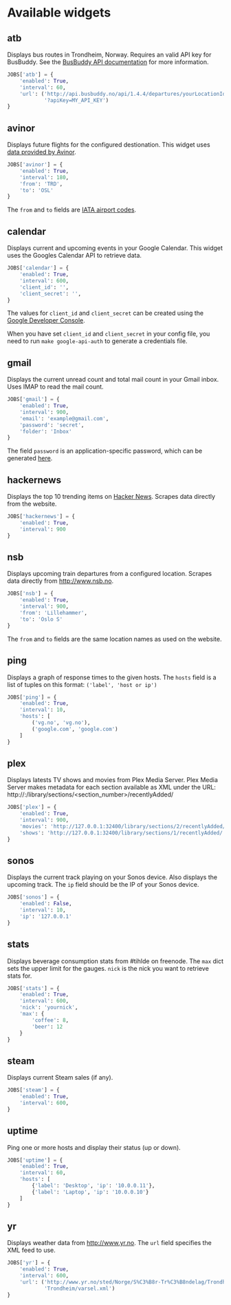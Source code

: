 Available widgets
=================

atb
---
Displays bus routes in Trondheim, Norway. Requires an valid API key for
BusBuddy. See the [BusBuddy API documentation](http://api.busbuddy.no)
for more information.

```python
JOBS['atb'] = {
    'enabled': True,
    'interval': 60,
    'url': ('http://api.busbuddy.no/api/1.4.4/departures/yourLocationId'
            '?apiKey=MY_API_KEY')
}
```

avinor
------
Displays future flights for the configured destionation. This widget uses
[data provided by Avinor](http://www.avinor.no/avinor/trafikk/50_Flydata).

```python
JOBS['avinor'] = {
    'enabled': True,
    'interval': 180,
    'from': 'TRD',
    'to': 'OSL'
}
```

The `from` and `to` fields are
[IATA airport codes](https://en.wikipedia.org/wiki/IATA_airport_code).

calendar
--------
Displays current and upcoming events in your Google Calendar. This widget uses
the Googles Calendar API to retrieve data.

```python
JOBS['calendar'] = {
    'enabled': True,
    'interval': 600,
    'client_id': '',
    'client_secret': '',
}
```

The values for `client_id` and `client_secret` can be created using the
[Google Developer Console](https://code.google.com/apis/console/#:access).

When you have set `client_id` and `client_secret` in your config file, you need
to run `make google-api-auth` to generate a credentials file.

gmail
-----
Displays the current unread count and total mail count in your Gmail inbox.
Uses IMAP to read the mail count.

```python
JOBS['gmail'] = {
    'enabled': True,
    'interval': 900,
    'email': 'example@gmail.com',
    'password': 'secret',
    'folder': 'Inbox'
}
```

The field `password` is an application-specific password, which can be
generated
[here](https://accounts.google.com/b/0/IssuedAuthSubTokens?hide_authsub=1).

hackernews
----------
Displays the top 10 trending items on
[Hacker News](https://news.ycombinator.com/). Scrapes data directly from the
website.

```python
JOBS['hackernews'] = {
    'enabled': True,
    'interval': 900
}
```

nsb
---
Displays upcoming train departures from a configured location. Scrapes data
directly from http://www.nsb.no.

```python
JOBS['nsb'] = {
    'enabled': True,
    'interval': 900,
    'from': 'Lillehammer',
    'to': 'Oslo S'
}
```

The `from` and `to` fields are the same location names as used on the website.

ping
----
Displays a graph of response times to the given hosts. The `hosts` field is
a list of tuples on this format: `('label', 'host or ip')`

```python
JOBS['ping'] = {
    'enabled': True,
    'interval': 10,
    'hosts': [
        ('vg.no', 'vg.no'),
        ('google.com', 'google.com')
    ]
}
```

plex
----
Displays latests TV shows and movies from Plex Media Server. Plex Media Server
makes metadata for each section available as XML under the URL:
http://<ip>:<port>/library/sections/<section_number>/recentlyAdded/

```python
JOBS['plex'] = {
    'enabled': True,
    'interval': 900,
    'movies': 'http://127.0.0.1:32400/library/sections/2/recentlyAdded/',
    'shows': 'http://127.0.0.1:32400/library/sections/1/recentlyAdded/'
}
```

sonos
-----
Displays the current track playing on your Sonos device. Also displays the
upcoming track. The `ip` field should be the IP of your Sonos device.

```python
JOBS['sonos'] = {
    'enabled': False,
    'interval': 10,
    'ip': '127.0.0.1'
}
```

stats
-----
Displays beverage consumption stats from #tihlde on freenode. The `max` dict
sets the upper limit for the gauges. `nick` is the nick you want to retrieve
stats for.

```python
JOBS['stats'] = {
    'enabled': True,
    'interval': 600,
    'nick': 'yournick',
    'max': {
        'coffee': 8,
        'beer': 12
    }
}
```

steam
-----
Displays current Steam sales (if any).

```python
JOBS['steam'] = {
    'enabled': True,
    'interval': 600,
}
```

uptime
------
Ping one or more hosts and display their status (up or down).

```python
JOBS['uptime'] = {
    'enabled': True,
    'interval': 60,
    'hosts': [
        {'label': 'Desktop', 'ip': '10.0.0.11'},
        {'label': 'Laptop', 'ip': '10.0.0.10'}
    ]
}
```

yr
--
Displays weather data from http://www.yr.no. The `url` field specifies the
XML feed to use.

```python
JOBS['yr'] = {
    'enabled': True,
    'interval': 600,
    'url': ('http://www.yr.no/sted/Norge/S%C3%B8r-Tr%C3%B8ndelag/Trondheim/'
            'Trondheim/varsel.xml')
}
```
